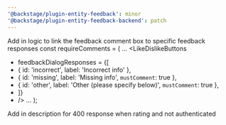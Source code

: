 ```yaml
---
'@backstage/plugin-entity-feedback': minor
'@backstage/plugin-entity-feedback-backend': patch
---
```


<!-- @backstage/plugin-entity-feedback -->

Add in logic to link the feedback comment box to specific feedback responses
const requireComments = (
<Grid container spacing={3} alignItems="stretch">
...
<LikeDislikeButtons

- feedbackDialogResponses = {[
- { id: 'incorrect', label: 'Incorrect info' },
- { id: 'missing', label: 'Missing info', `mustComment`: true },
- { id: 'other', label: 'Other (please specify below)', `mustComment`: true },
- ]}
- />
  ...
  </Grid>
  );

<!-- @backstage/plugin-entity-feedback-backend -->

Add in description for 400 response when rating and not authenticated
